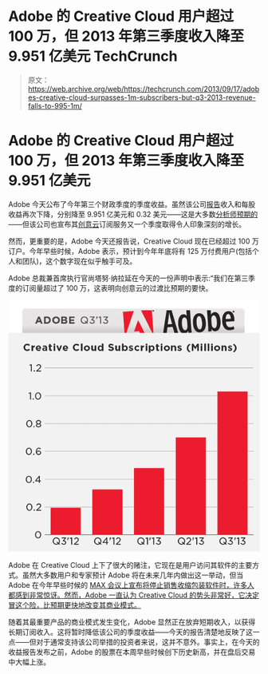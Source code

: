 # Adobe 的 Creative Cloud 用户超过 100 万，但 2013 年第三季度收入降至 9.951 亿美元 TechCrunch

> 原文：<https://web.archive.org/web/https://techcrunch.com/2013/09/17/adobes-creative-cloud-surpasses-1m-subscribers-but-q3-2013-revenue-falls-to-995-1m/>

# Adobe 的 Creative Cloud 用户超过 100 万，但 2013 年第三季度收入降至 9.951 亿美元

Adobe 今天公布了今年第三个财政季度的季度收益。虽然该公司[报告](https://web.archive.org/web/20221228200846/http://www.adobe.com/aboutadobe/pressroom/pressreleases/pdfs/201309/Q313Earnings.pdf)收入和每股收益再次下降，分别降至 9.951 亿美元和 0.32 美元——这是大多数[分析师预期的](https://web.archive.org/web/20221228200846/http://finance.yahoo.com/q/ae?s=ADBE+Analyst+Estimates)——但该公司也宣布其[创意云](https://web.archive.org/web/20221228200846/http://www.adobe.com/products/creativecloud.html)订阅服务又一个季度取得令人印象深刻的增长。

然而，更重要的是，Adobe 今天还报告说，Creative Cloud 现在已经超过 100 万订户。今年早些时候，Adobe 表示，预计到今年年底将有 125 万付费用户(包括个人和团队)，这个数字现在似乎触手可及。

Adobe 总裁兼首席执行官尚塔努·纳拉延在今天的一份声明中表示:“我们在第三季度的订阅量超过了 100 万，这表明向创意云的过渡比预期的要快。

![adobe-q313-cc](img/382f188386913debf21562477c429f37.png)

Adobe 在 Creative Cloud 上下了很大的赌注，它现在是用户访问其软件的主要方式。虽然大多数用户和专家预计 Adobe 将在未来几年内做出这一举动，但当 Adobe 在今年早些时候的 [MAX 会议上宣布将停止销售收缩包装软件时，许多人都感到非常惊讶。然而，Adobe 一直认为 Creative Cloud 的势头非常好，它决定冒这个险，比预期更快地改变其商业模式。](https://web.archive.org/web/20221228200846/https://techcrunch.com/2013/05/06/adobe-goes-all-in-with-subscription-based-creative-cloud-will-stop-selling-regular-cs-licenses-shrink-wrapped-boxes/)

随着其最重要产品的商业模式发生变化，Adobe 显然正在放弃短期收入，以获得长期订阅收入。这将暂时降低该公司的季度收益——今天的报告清楚地反映了这一点——但对于通常支持该公司举措的投资者来说，这并不意外。事实上，在今天的收益报告发布之前，Adobe 的股票在本周早些时候创下历史新高，并在盘后交易中大幅上涨。